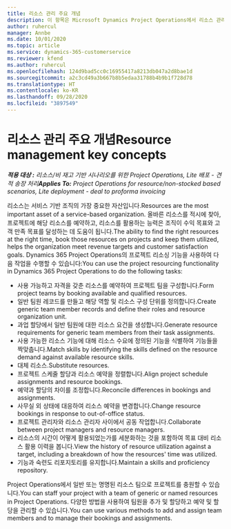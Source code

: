```yaml
---
title: 리소스 관리 주요 개념
description: 이 항목은 Microsoft Dynamics Project Operations에서 리소스 관리 기능에 대한 정보를 제공합니다.
author: ruhercul
manager: Annbe
ms.date: 10/01/2020
ms.topic: article
ms.service: dynamics-365-customerservice
ms.reviewer: kfend
ms.author: ruhercul
ms.openlocfilehash: 124d9bad5cc0c16955417a8213db047a2d8bae1d
ms.sourcegitcommit: a2c3cd49a3b667b8b5edaa31788b4b9b1f728d78
ms.translationtype: HT
ms.contentlocale: ko-KR
ms.lasthandoff: 09/28/2020
ms.locfileid: "3897549"
---
```

# <a name="resource-management-key-concepts"></a><span data-ttu-id="45c11-103">리소스 관리 주요 개념</span><span class="sxs-lookup"><span data-stu-id="45c11-103">Resource management key concepts</span></span>

<span data-ttu-id="45c11-104">_**적용 대상 :** 리소스/비 재고 기반 시나리오를 위한 Project Operations, Lite 배포 - 견적 송장 처리_</span><span class="sxs-lookup"><span data-stu-id="45c11-104">_**Applies To:** Project Operations for resource/non-stocked based scenarios, Lite deployment - deal to proforma invoicing_</span></span>

<span data-ttu-id="45c11-105">리소스는 서비스 기반 조직의 가장 중요한 자산입니다.</span><span class="sxs-lookup"><span data-stu-id="45c11-105">Resources are the most important asset of a service-based organization.</span></span> <span data-ttu-id="45c11-106">올바른 리소스를 적시에 찾아, 프로젝트에 해당 리소스를 예약하고, 리소스를 활용하는 능력은 조직이 수익 목표와 고객 만족 목표를 달성하는 데 도움이 됩니다.</span><span class="sxs-lookup"><span data-stu-id="45c11-106">The ability to find the right resources at the right time, book those resources on projects and keep them utilized, helps the organization meet revenue targets and customer satisfaction goals.</span></span> <span data-ttu-id="45c11-107">Dynamics 365 Project Operations의 프로젝트 리소싱 기능을 사용하여 다음 작업을 수행할 수 있습니다:</span><span class="sxs-lookup"><span data-stu-id="45c11-107">You can use the project resourcing functionality in Dynamics 365 Project Operations to do the following tasks:</span></span>

- <span data-ttu-id="45c11-108">사용 가능하고 자격을 갖춘 리소스를 예약하여 프로젝트 팀을 구성합니다.</span><span class="sxs-lookup"><span data-stu-id="45c11-108">Form project teams by booking available and qualified resources.</span></span>
- <span data-ttu-id="45c11-109">일반 팀원 레코드를 만들고 해당 역할 및 리소스 구성 단위를 정의합니다.</span><span class="sxs-lookup"><span data-stu-id="45c11-109">Create generic team member records and define their roles and resource organization unit.</span></span>
- <span data-ttu-id="45c11-110">과업 할당에서 일반 팀원에 대한 리소스 요건을 생성합니다.</span><span class="sxs-lookup"><span data-stu-id="45c11-110">Generate resource requirements for generic team members from their task assignments.</span></span>
- <span data-ttu-id="45c11-111">사용 가능한 리소스 기능에 대해 리소스 수요에 정의된 기능을 식별하여 기능들을 짝맞춥니다.</span><span class="sxs-lookup"><span data-stu-id="45c11-111">Match skills by identifying the skills defined on the resource demand against available resource skills.</span></span>
- <span data-ttu-id="45c11-112">대체 리소스.</span><span class="sxs-lookup"><span data-stu-id="45c11-112">Substitute resources.</span></span>
- <span data-ttu-id="45c11-113">프로젝트 스케줄 할당과 리소스 예약을 정렬합니다.</span><span class="sxs-lookup"><span data-stu-id="45c11-113">Align project schedule assignments and resource bookings.</span></span>
- <span data-ttu-id="45c11-114">예약과 할당의 차이를 조정합니다.</span><span class="sxs-lookup"><span data-stu-id="45c11-114">Reconcile differences in bookings and assignments.</span></span>
- <span data-ttu-id="45c11-115">사무실 외 상태에 대응하여 리소스 예약을 변경합니다.</span><span class="sxs-lookup"><span data-stu-id="45c11-115">Change resource bookings in response to out-of-office status.</span></span>
- <span data-ttu-id="45c11-116">프로젝트 관리자와 리소스 관리자 사이에서 공동 작업합니다.</span><span class="sxs-lookup"><span data-stu-id="45c11-116">Collaborate between project managers and resource managers.</span></span>
- <span data-ttu-id="45c11-117">리소스의 시간이 어떻게 활용되었는가를 세분화하는 것을 포함하여 목표 대비 리소스 활용 이력을 봅니다.</span><span class="sxs-lookup"><span data-stu-id="45c11-117">View the history of resource utilization against a target, including a breakdown of how the resources' time was utilized.</span></span>
- <span data-ttu-id="45c11-118">기능과 숙련도 리포지토리를 유지합니다.</span><span class="sxs-lookup"><span data-stu-id="45c11-118">Maintain a skills and proficiency repository.</span></span>


<span data-ttu-id="45c11-119">Project Operations에서 일반 또는 명명된 리소스 팀으로 프로젝트를 충원할 수 있습니다.</span><span class="sxs-lookup"><span data-stu-id="45c11-119">You can staff your project with a team of generic or named resources in Project Operations.</span></span> <span data-ttu-id="45c11-120">다양한 방법을 사용하여 팀원을 추가 및 할당하고 예약 및 할당을 관리할 수 있습니다.</span><span class="sxs-lookup"><span data-stu-id="45c11-120">You can use various methods to add and assign team members and to manage their bookings and assignments.</span></span> 
